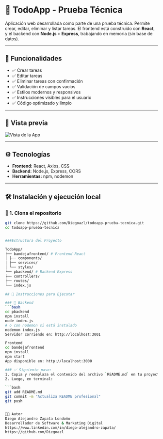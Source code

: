 # 📝 TodoApp - Prueba Técnica

Aplicación web desarrollada como parte de una prueba técnica. Permite crear, editar, eliminar y listar tareas. El frontend está construido con **React**, y el backend con **Node.js + Express**, trabajando en memoria (sin base de datos).

---

## 🚀 Funcionalidades

- ✅ Crear tareas
- ✅ Editar tareas
- ✅ Eliminar tareas con confirmación
- ✅ Validación de campos vacíos
- ✅ Estilos modernos y responsivos
- ✅ Instrucciones visibles para el usuario
- ✅ Código optimizado y limpio

---

## 📸 Vista previa

![Vista de la App](./bandejaFrontend/public/capturas/)

---

## ⚙️ Tecnologías

- **Frontend:** React, Axios, CSS
- **Backend:** Node.js, Express, CORS
- **Herramientas:** npm, nodemon

---

## 🛠️ Instalación y ejecución local

### 🔧 1. Clona el repositorio

```bash
git clone https://github.com/Diegoazl/todoapp-prueba-tecnica.git
cd todoapp-prueba-tecnica


###Estructura del Proyecto

TodoApp/
├── bandejafrontend/ # Frontend React
│ ├── components/
│ ├── services/
│ └── styles/
└── pbackend/ # Backend Express
├── controllers/
├── routes/
└── index.js

## 📌 Instrucciones para Ejecutar

### 🔧 Backend
```bash
cd pbackend
npm install
node index.js
# o con nodemon si está instalado
nodemon index.js
Servidor corriendo en: http://localhost:3001

Frontend
cd bandejafrontend
npm install
npm start
App disponible en: http://localhost:3000

### ✅ Siguiente paso:
1. Copia y reemplaza el contenido del archivo `README.md` en tu proyecto local.
2. Luego, en terminal:

```bash
git add README.md
git commit -m "Actualiza README profesional"
git push


👨‍💻 Autor
Diego Alejandro Zapata Londoño
Desarrollador de Software & Marketing Digital
https://www.linkedin.com/in/diego-alejandro-zapata/
https://github.com/Diegoazl
